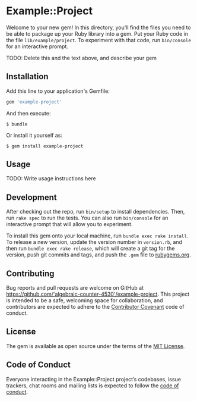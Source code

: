 # Example::Project

Welcome to your new gem! In this directory, you'll find the files you need to be able to package up your Ruby library into a gem. Put your Ruby code in the file `lib/example/project`. To experiment with that code, run `bin/console` for an interactive prompt.

TODO: Delete this and the text above, and describe your gem

## Installation

Add this line to your application's Gemfile:

```ruby
gem 'example-project'
```

And then execute:

    $ bundle

Or install it yourself as:

    $ gem install example-project

## Usage

TODO: Write usage instructions here

## Development

After checking out the repo, run `bin/setup` to install dependencies. Then, run `rake spec` to run the tests. You can also run `bin/console` for an interactive prompt that will allow you to experiment.

To install this gem onto your local machine, run `bundle exec rake install`. To release a new version, update the version number in `version.rb`, and then run `bundle exec rake release`, which will create a git tag for the version, push git commits and tags, and push the `.gem` file to [rubygems.org](https://rubygems.org).

## Contributing

Bug reports and pull requests are welcome on GitHub at https://github.com/'algebraic-counter-4530'/example-project. This project is intended to be a safe, welcoming space for collaboration, and contributors are expected to adhere to the [Contributor Covenant](http://contributor-covenant.org) code of conduct.

## License

The gem is available as open source under the terms of the [MIT License](https://opensource.org/licenses/MIT).

## Code of Conduct

Everyone interacting in the Example::Project project’s codebases, issue trackers, chat rooms and mailing lists is expected to follow the [code of conduct](https://github.com/'algebraic-counter-4530'/example-project/blob/master/CODE_OF_CONDUCT.md).
